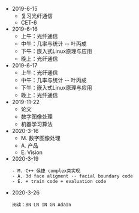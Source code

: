 
- 2019-6-15  
  + 复习光纤通信  
  + CET-6
- 2019-6-16
  - 上午：光纤通信
  - 中午：几率与统计 -- 叶丙成
  - 下午：嵌入式Linux原理与应用
  - 晚上：光纤通信
- 2019-6-17
  - 上午：光纤通信
  - 中午：几率与统计 -- 叶丙成
  - 下午：嵌入式Linux原理与应用
  - 晚上：光纤通信
- 2019-11-22
  - 论文
  - 数字图像处理
  - 机器学习算法
- 2020-3-16
  - M. 数字图像处理
  - A. 产品
  - E. Vision
- 2020-3-19
  ```
  - M. C++ 侯捷 complex类实现
  - A. 3d face aligment -- facial boundary code 
  - E. + train code + evaluation code
  ```
- 2020-3-26
  ```
  阅读：BN LN IN GN AdaIn
  ```

